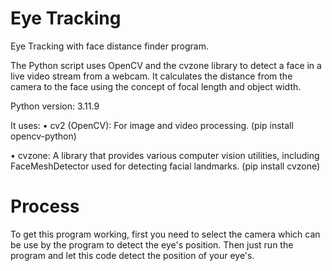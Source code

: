 # Eye Tracking
 Eye Tracking with face distance finder program.
 
 The Python script uses OpenCV and the cvzone library to detect a face in a live video stream from a webcam. It calculates the distance from the camera to the face using the concept of focal length and object width.

Python version: 3.11.9
 
 It uses:
   • cv2 (OpenCV): For image and video processing.
   (pip install opencv-python)
   
   • cvzone: A library that provides various computer vision utilities, including FaceMeshDetector used for detecting facial landmarks.
   (pip install cvzone)

# Process
To get this program working, first you need to select the camera which can be use by the program to detect the eye's position.
Then just run the program and let this code detect the position of your eye's.
